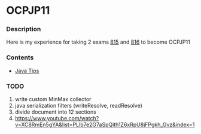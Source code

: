 # OCPJP11

### Description
Here is my experience for taking 2 exams [815](https://education.oracle.com/java-se-11-programmer-i/pexam_1Z0-815) and
[816](https://education.oracle.com/java-se-11-programmer-ii/pexam_1Z0-816) to become OCPJP11

### Contents
* [Java Tips](https://github.com/dgaydukov/cert-ocpjp11/blob/master/files/ocpjp11.md)


### TODO
1. write custom MinMax collector
2. java serialization filters (writeResolve, readResolve)
3. divide document into 12 sections
4. https://www.youtube.com/watch?v=XC8RmEn5gYA&list=PLlb7e2G7aSpQith1Z6xRpU8jFPgkh_Gvz&index=1
